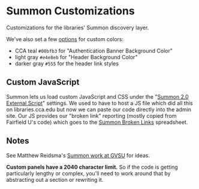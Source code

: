 # Summon Customizations

Customizations for the libraries' Summon discovery layer.

We've also set a few [options](https://customize.summon.serialssolutions.com/settings) for custom colors:

- CCA teal `#00bfb3` for "Authentication Banner Background Color"
- light gray `#e4e8eb` for "Header Background Color"
- darker gray `#555` for the header link styles

## Custom JavaScript

Summon lets us load custom JavaScript and CSS under the "[Summon 2.0 External Script](https://customize.summon.serialssolutions.com/settings#Summon20ExternalScript)" settings. We used to have to host a JS file which did all this on libraries.cca.edu but now we can paste our code directly into the admin site. Our JS provides our "broken link" reporting (mostly copied from Fairfield U's code) which goes to the [Summon Broken Links](https://docs.google.com/spreadsheets/d/1BwLD3ERky-FkSAdwGpRrvZ3MwD6uV0kKpPlJERgLSA0/edit?gid=879487924#gid=879487924) spreadsheet.

## Notes

See Matthew Reidsma's [Summon work at GVSU](https://github.com/gvsulib/Summon-2.0-Scripts) for ideas.

**Custom panels have a 2040 character limit.** So if the code is getting particularly lengthy or complex, you'll need to work around that by abstracting out a section or rewriting it.
